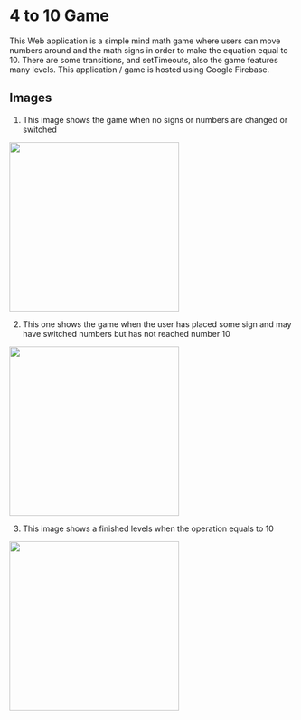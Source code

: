 # 4 to 10 Game
This Web application is a simple mind math game where users can move numbers around and the math signs in order to make the equation equal to 10. There are some transitions, and 
setTimeouts, also the game features many levels. This application / game is hosted using Google Firebase.
## Images
1. This image shows the game when no signs or numbers are changed or switched
   
<img src="https://raw.githubusercontent.com/gscruz627/mp3downloader/master/client/public/img_1.png" width="300px"/>

2. This one shows the game when the user has placed some sign and may have switched numbers but has not reached number 10
   
<img src="https://raw.githubusercontent.com/gscruz627/mp3downloader/master/client/public/img_2.png" width="300px"/>

3. This image shows a finished levels when the operation equals to 10
   
<img src="https://raw.githubusercontent.com/gscruz627/mp3downloader/master/client/public/img_3.png" width="300px"/>
